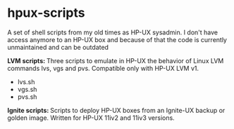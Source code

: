 hpux-scripts
============

<p>A set of shell scripts from my old times as HP-UX sysadmin. I don't have access anymore to an HP-UX box and because of that the code is currently unmaintained and can be outdated</p>
<p><strong>LVM scripts: </strong>Three scripts to emulate in HP-UX the behavior of Linux LVM commands lvs, vgs and pvs. Compatible only with HP-UX LVM v1.</p>

<ul>
<li>lvs.sh</li>
<li>vgs.sh</li>
<li>pvs.sh</li>
</ul>
<p><strong>Ignite scripts: </strong>Scripts to deploy HP-UX boxes from an Ignite-UX backup or golden image. Written for HP-UX 11iv2 and 11iv3 versions.</p>
